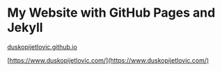 # My Website with GitHub Pages and Jekyll

[duskopijetlovic.github.io](duskopijetlovic.github.io)

[https://www.duskopijetlovic.com/](https://www.duskopijetlovic.com/)
